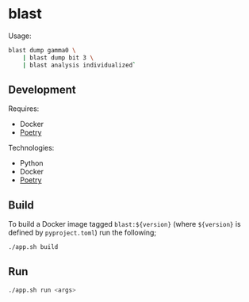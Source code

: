# blast

Usage:

```bash
blast dump gamma0 \
    | blast dump bit 3 \
    | blast analysis individualized`
```

## Development

Requires:

- Docker
- [Poetry](https://python-poetry.org/)

Technologies:

- Python
- Docker
- [Poetry](https://python-poetry.org/)

## Build

To build a Docker image tagged `blast:${version}` (where `${version}` is defined by `pyproject.toml`) run the following;

```bash
./app.sh build
```

## Run

```bash
./app.sh run <args>
```
